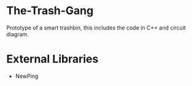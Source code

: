 # The-Trash-Gang

Prototype of a smart trashbin, this includes the code in C++ and circuit diagram.

# External Libraries
- NewPing